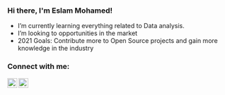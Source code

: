 ### Hi there, I'm Eslam Mohamed!  


-  I’m currently learning everything related to Data analysis.
-  I’m looking to  opportunities in the market
-  2021 Goals: Contribute more to Open Source projects and gain more knowledge in the industry


### Connect with me:

[<img align="left" alt="codeSTACKr | Twitter" width="22px" src="https://cdn.jsdelivr.net/npm/simple-icons@v3/icons/twitter.svg" />][twitter]
[<img align="left" alt="codeSTACKr | LinkedIn" width="22px" src="https://cdn.jsdelivr.net/npm/simple-icons@v3/icons/linkedin.svg" />][linkedin]

<br />
<br />
<br />



[twitter]: https://twitter.com/Es_Milanello
[linkedin]: https://www.linkedin.com/in/eslam-m-aa9982a7/

